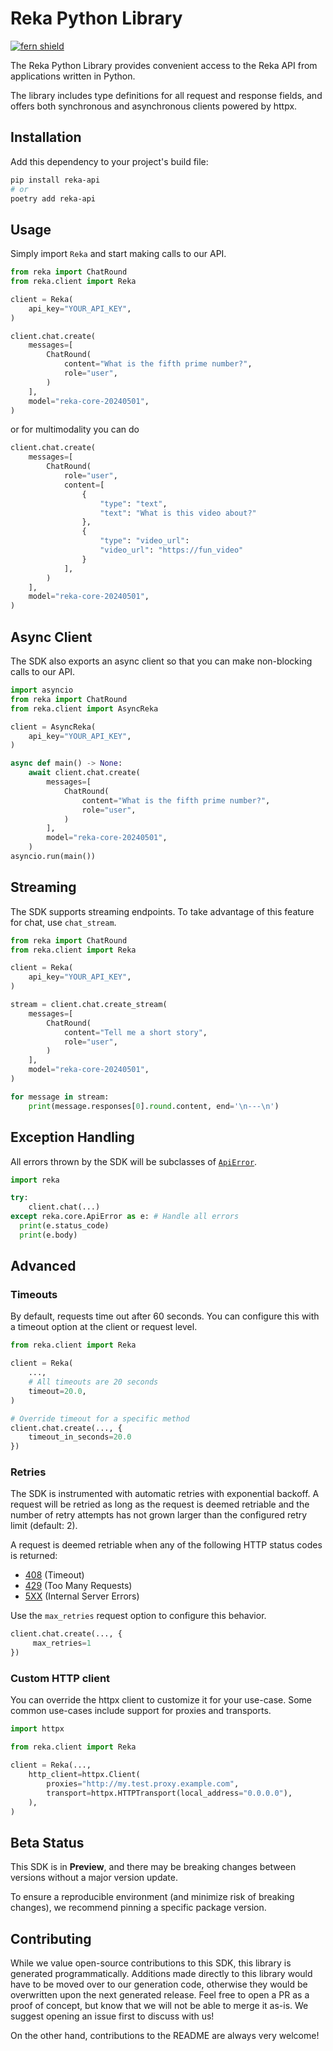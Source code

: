 # Reka Python Library

[![fern shield](https://img.shields.io/badge/%F0%9F%8C%BF-SDK%20generated%20by%20Fern-brightgreen)](https://github.com/fern-api/fern)

The Reka Python Library provides convenient access to the Reka API from
applications written in Python.

The library includes type definitions for all
request and response fields, and offers both synchronous and asynchronous clients powered by httpx.

## Installation

Add this dependency to your project's build file:

```bash
pip install reka-api
# or
poetry add reka-api
```

## Usage

Simply import `Reka` and start making calls to our API.

```python
from reka import ChatRound
from reka.client import Reka

client = Reka(
    api_key="YOUR_API_KEY",
)

client.chat.create(
    messages=[
        ChatRound(
            content="What is the fifth prime number?",
            role="user",
        )
    ],
    model="reka-core-20240501",
)
```

or for multimodality you can do

```python
client.chat.create(
    messages=[
        ChatRound(
            role="user",
            content=[
                {
                    "type": "text",
                    "text": "What is this video about?"
                },
                {
                    "type": "video_url":
                    "video_url": "https://fun_video"
                }
            ],
        )
    ],
    model="reka-core-20240501",
)
```

## Async Client

The SDK also exports an async client so that you can make non-blocking
calls to our API.

```python
import asyncio
from reka import ChatRound
from reka.client import AsyncReka

client = AsyncReka(
    api_key="YOUR_API_KEY",
)

async def main() -> None:
    await client.chat.create(
        messages=[
            ChatRound(
                content="What is the fifth prime number?",
                role="user",
            )
        ],
        model="reka-core-20240501",
    )
asyncio.run(main())
```

## Streaming

The SDK supports streaming endpoints. To take advantage of this feature for chat,
use `chat_stream`.

```Python
from reka import ChatRound
from reka.client import Reka

client = Reka(
    api_key="YOUR_API_KEY",
)

stream = client.chat.create_stream(
    messages=[
        ChatRound(
            content="Tell me a short story",
            role="user",
        )
    ],
    model="reka-core-20240501",
)

for message in stream:
    print(message.responses[0].round.content, end='\n---\n')
```

## Exception Handling

All errors thrown by the SDK will be subclasses of [`ApiError`](./src/schematic/core/api_error.py).

```python
import reka

try:
    client.chat(...)
except reka.core.ApiError as e: # Handle all errors
  print(e.status_code)
  print(e.body)
```

## Advanced

### Timeouts

By default, requests time out after 60 seconds. You can configure this with a
timeout option at the client or request level.

```python
from reka.client import Reka

client = Reka(
    ...,
    # All timeouts are 20 seconds
    timeout=20.0,
)

# Override timeout for a specific method
client.chat.create(..., {
    timeout_in_seconds=20.0
})
```

### Retries

The SDK is instrumented with automatic retries with exponential backoff. A request will be
retried as long as the request is deemed retriable and the number of retry attempts has not grown larger
than the configured retry limit (default: 2).

A request is deemed retriable when any of the following HTTP status codes is returned:

- [408](https://developer.mozilla.org/en-US/docs/Web/HTTP/Status/408) (Timeout)
- [429](https://developer.mozilla.org/en-US/docs/Web/HTTP/Status/429) (Too Many Requests)
- [5XX](https://developer.mozilla.org/en-US/docs/Web/HTTP/Status/500) (Internal Server Errors)

Use the `max_retries` request option to configure this behavior.

```python
client.chat.create(..., {
     max_retries=1
})
```

### Custom HTTP client

You can override the httpx client to customize it for your use-case. Some common use-cases
include support for proxies and transports.

```python
import httpx

from reka.client import Reka

client = Reka(...,
    http_client=httpx.Client(
        proxies="http://my.test.proxy.example.com",
        transport=httpx.HTTPTransport(local_address="0.0.0.0"),
    ),
)
```

## Beta Status

This SDK is in **Preview**, and there may be breaking changes between versions without a major
version update.

To ensure a reproducible environment (and minimize risk of breaking changes), we recommend pinning a specific package version.

## Contributing

While we value open-source contributions to this SDK, this library is generated programmatically.
Additions made directly to this library would have to be moved over to our generation code,
otherwise they would be overwritten upon the next generated release. Feel free to open a PR as
a proof of concept, but know that we will not be able to merge it as-is. We suggest opening
an issue first to discuss with us!

On the other hand, contributions to the README are always very welcome!
